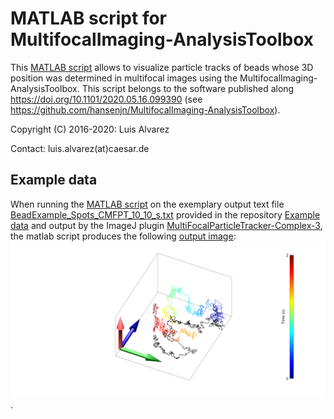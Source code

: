 # MATLAB script for MultifocalImaging-AnalysisToolbox
This [MATLAB script](https://github.com/hansenjn/MultifocalImaging-AnalysisToolbox/blob/master/Matlab%20scripts/TracksBuilder.m) allows to visualize particle tracks of beads whose 3D position was determined in multifocal images using the MultifocalImaging-AnalysisToolbox. This script belongs to the software published along https://doi.org/10.1101/2020.05.16.099390 (see https://github.com/hansenjn/MultifocalImaging-AnalysisToolbox).

Copyright (C) 2016-2020: Luis Alvarez

Contact: luis.alvarez(at)caesar.de

## Example data
When running the [MATLAB script](https://github.com/hansenjn/MultifocalImaging-AnalysisToolbox/blob/master/Matlab%20scripts/TracksBuilder.m) on the exemplary output text file [BeadExample_Spots_CMFPT_10_10_s.txt](https://github.com/hansenjn/MultifocalImaging-AnalysisToolbox/blob/master/Matlab%20scripts/Example%20data/BeadExample_Spots_CMFPT_10_10_s.txt) provided in the repository [Example data](https://github.com/hansenjn/MultifocalImaging-AnalysisToolbox/blob/master/Matlab%20scripts/Example%20data) and output by the ImageJ plugin [MultiFocalParticleTracker-Complex-3](https://github.com/hansenjn/MultiFocalParticleTracker-Complex-3), the matlab script produces the following [output image](https://github.com/hansenjn/MultifocalImaging-AnalysisToolbox/blob/master/Matlab%20scripts/Example%20data/GlobalView.png): ![](https://github.com/hansenjn/MultifocalImaging-AnalysisToolbox/blob/master/Matlab%20scripts/Example%20data/GlobalView.png?raw=true).
